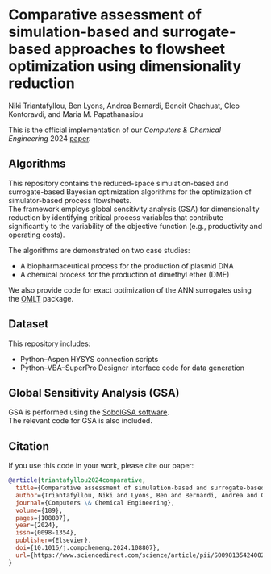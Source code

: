 # Comparative assessment of simulation-based and surrogate-based approaches to flowsheet optimization using dimensionality reduction 

Niki Triantafyllou, Ben Lyons, Andrea Bernardi, Benoit Chachuat, Cleo Kontoravdi, and Maria M. Papathanasiou

This is the official implementation of our *Computers & Chemical Engineering* 2024 [paper](https://www.sciencedirect.com/science/article/pii/S0098135424002254).

## Algorithms
This repository contains the reduced-space simulation-based and surrogate-based Bayesian optimization algorithms for the optimization of simulator-based process flowsheets.  
The framework employs global sensitivity analysis (GSA) for dimensionality reduction by identifying critical process variables that contribute significantly to the variability of the objective function (e.g., productivity and operating costs).  

The algorithms are demonstrated on two case studies:
- A biopharmaceutical process for the production of plasmid DNA  
- A chemical process for the production of dimethyl ether (DME)

We also provide code for exact optimization of the ANN surrogates using the [OMLT](https://github.com/cog-imperial/OMLT) package.

## Dataset

This repository includes:
- Python–Aspen HYSYS connection scripts
- Python–VBA–SuperPro Designer interface code for data generation

## Global Sensitivity Analysis (GSA)

GSA is performed using the [SobolGSA software](https://www.imperial.ac.uk/process-systems-engineering/research/free-software/sobolgsa-software/).  
The relevant code for GSA is also included.

## Citation
If you use this code in your work, please cite our paper:

```bibtex
@article{triantafyllou2024comparative,
  title={Comparative assessment of simulation-based and surrogate-based approaches to flowsheet optimization using dimensionality reduction},
  author={Triantafyllou, Niki and Lyons, Ben and Bernardi, Andrea and Chachuat, Benoit and Kontoravdi, Cleo and Papathanasiou, Maria M.},
  journal={Computers \& Chemical Engineering},
  volume={189},
  pages={108807},
  year={2024},
  issn={0098-1354},
  publisher={Elsevier},
  doi={10.1016/j.compchemeng.2024.108807},
  url={https://www.sciencedirect.com/science/article/pii/S0098135424002254}
}
